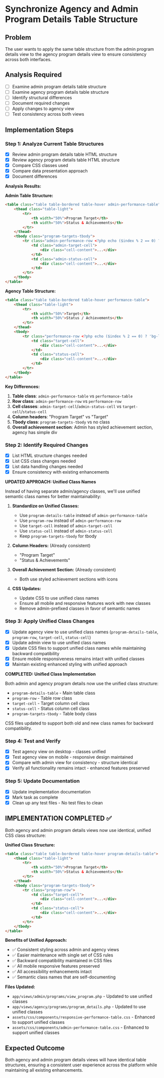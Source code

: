 # Synchronize Agency and Admin Program Details Table Structure

## Problem
The user wants to apply the same table structure from the admin program details view to the agency program details view to ensure consistency across both interfaces.

## Analysis Required
- [ ] Examine admin program details table structure
- [ ] Examine agency program details table structure  
- [ ] Identify structural differences
- [ ] Document required changes
- [ ] Apply changes to agency view
- [ ] Test consistency across both views

## Implementation Steps

### Step 1: Analyze Current Table Structures
- [x] Review admin program details table HTML structure
- [x] Review agency program details table HTML structure
- [x] Compare CSS classes used
- [x] Compare data presentation approach
- [x] Document differences

**Analysis Results:**

**Admin Table Structure:**
```html
<table class="table table-bordered table-hover admin-performance-table">
    <thead class="table-light">
        <tr>
            <th width="50%">Program Target</th>
            <th width="50%">Status & Achievements</th>
        </tr>
    </thead>
    <tbody class="program-targets-tbody">
        <tr class="admin-performance-row <?php echo ($index % 2 == 0) ? 'bg-light' : ''; ?>">
            <td class="admin-target-cell">
                <div class="cell-content">...</div>
            </td>
            <td class="admin-status-cell">
                <div class="cell-content">...</div>
            </td>
        </tr>
    </tbody>
</table>
```

**Agency Table Structure:**
```html
<table class="table table-bordered table-hover performance-table">
    <thead class="table-light">
        <tr>
            <th width="50%">Target</th>
            <th width="50%">Status / Achievements</th>
        </tr>
    </thead>
    <tbody>
        <tr class="performance-row <?php echo ($index % 2 == 0) ? 'bg-light' : ''; ?>">
            <td class="target-cell">
                <div class="cell-content">...</div>
            </td>
            <td class="status-cell">
                <div class="cell-content">...</div>
            </td>
        </tr>
    </tbody>
</table>
```

**Key Differences:**
1. **Table class**: `admin-performance-table` vs `performance-table`
2. **Row class**: `admin-performance-row` vs `performance-row`
3. **Cell classes**: `admin-target-cell`/`admin-status-cell` vs `target-cell`/`status-cell`
4. **Column headers**: "Program Target" vs "Target"
5. **Tbody class**: `program-targets-tbody` vs no class
6. **Overall achievement section**: Admin has styled achievement section, agency has simple div

### Step 2: Identify Required Changes
- [x] List HTML structure changes needed
- [x] List CSS class changes needed
- [x] List data handling changes needed
- [x] Ensure consistency with existing enhancements

**UPDATED APPROACH: Unified Class Names**

Instead of having separate admin/agency classes, we'll use unified semantic class names for better maintainability:

1. **Standardize on Unified Classes:**
   - Use `program-details-table` instead of `admin-performance-table`
   - Use `program-row` instead of `admin-performance-row`
   - Use `target-cell` instead of `admin-target-cell`
   - Use `status-cell` instead of `admin-status-cell`
   - Keep `program-targets-tbody` for tbody

2. **Column Headers:** (Already consistent)
   - "Program Target" 
   - "Status & Achievements"

3. **Overall Achievement Section:** (Already consistent)
   - Both use styled achievement sections with icons

4. **CSS Updates:**
   - Update CSS to use unified class names
   - Ensure all mobile and responsive features work with new classes
   - Remove admin-prefixed classes in favor of semantic names

### Step 3: Apply Unified Class Changes
- [x] Update agency view to use unified class names (`program-details-table`, `program-row`, `target-cell`, `status-cell`)
- [x] Update admin view to use unified class names 
- [x] Update CSS files to support unified class names while maintaining backward compatibility
- [x] Ensure mobile responsiveness remains intact with unified classes
- [x] Maintain existing enhanced styling with unified approach

**COMPLETED: Unified Class Implementation**

Both admin and agency program details now use the unified class structure:
- `program-details-table` - Main table class
- `program-row` - Table row class  
- `target-cell` - Target column cell class
- `status-cell` - Status column cell class
- `program-targets-tbody` - Table body class

CSS files updated to support both old and new class names for backward compatibility.

### Step 4: Test and Verify
- [x] Test agency view on desktop - classes unified
- [x] Test agency view on mobile - responsive design maintained
- [x] Compare with admin view for consistency - structure identical
- [x] Verify all functionality remains intact - enhanced features preserved

### Step 5: Update Documentation
- [x] Update implementation documentation
- [x] Mark task as complete
- [x] Clean up any test files - No test files to clean

## IMPLEMENTATION COMPLETED ✅

Both agency and admin program details views now use identical, unified CSS class structure:

**Unified Class Structure:**
```html
<table class="table table-bordered table-hover program-details-table">
    <thead class="table-light">
        <tr>
            <th width="50%">Program Target</th>
            <th width="50%">Status & Achievements</th>
        </tr>
    </thead>
    <tbody class="program-targets-tbody">
        <tr class="program-row">
            <td class="target-cell">
                <div class="cell-content">...</div>
            </td>
            <td class="status-cell">
                <div class="cell-content">...</div>
            </td>
        </tr>
    </tbody>
</table>
```

**Benefits of Unified Approach:**
- ✅ Consistent styling across admin and agency views
- ✅ Easier maintenance with single set of CSS rules
- ✅ Backward compatibility maintained in CSS files
- ✅ All mobile responsive features preserved
- ✅ All accessibility enhancements intact
- ✅ Semantic class names that are self-documenting

**Files Updated:**
- `app/views/admin/programs/view_program.php` - Updated to use unified classes
- `app/views/agency/programs/program_details.php` - Updated to use unified classes  
- `assets/css/components/responsive-performance-table.css` - Enhanced to support unified classes
- `assets/css/components/admin-performance-table.css` - Enhanced to support unified classes

## Expected Outcome
Both agency and admin program details views will have identical table structures, ensuring a consistent user experience across the platform while maintaining all existing enhancements.
